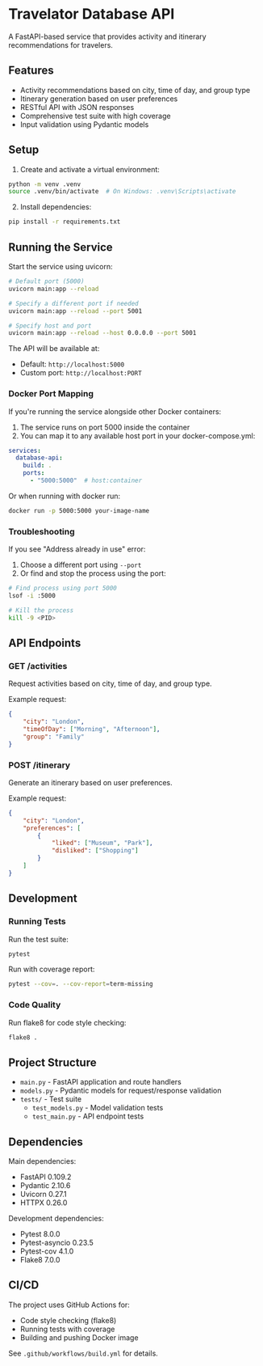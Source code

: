 # Travelator Database API

A FastAPI-based service that provides activity and itinerary recommendations for travelers.

## Features

- Activity recommendations based on city, time of day, and group type
- Itinerary generation based on user preferences
- RESTful API with JSON responses
- Comprehensive test suite with high coverage
- Input validation using Pydantic models

## Setup

1. Create and activate a virtual environment:
```bash
python -m venv .venv
source .venv/bin/activate  # On Windows: .venv\Scripts\activate
```

2. Install dependencies:
```bash
pip install -r requirements.txt
```

## Running the Service

Start the service using uvicorn:
```bash
# Default port (5000)
uvicorn main:app --reload

# Specify a different port if needed
uvicorn main:app --reload --port 5001

# Specify host and port
uvicorn main:app --reload --host 0.0.0.0 --port 5001
```

The API will be available at:
- Default: `http://localhost:5000`
- Custom port: `http://localhost:PORT`

### Docker Port Mapping

If you're running the service alongside other Docker containers:

1. The service runs on port 5000 inside the container
2. You can map it to any available host port in your docker-compose.yml:
```yaml
services:
  database-api:
    build: .
    ports:
      - "5000:5000"  # host:container
```

Or when running with docker run:
```bash
docker run -p 5000:5000 your-image-name
```

### Troubleshooting

If you see "Address already in use" error:
1. Choose a different port using `--port`
2. Or find and stop the process using the port:
```bash
# Find process using port 5000
lsof -i :5000

# Kill the process
kill -9 <PID>
```

## API Endpoints

### GET /activities
Request activities based on city, time of day, and group type.

Example request:
```json
{
    "city": "London",
    "timeOfDay": ["Morning", "Afternoon"],
    "group": "Family"
}
```

### POST /itinerary
Generate an itinerary based on user preferences.

Example request:
```json
{
    "city": "London",
    "preferences": [
        {
            "liked": ["Museum", "Park"],
            "disliked": ["Shopping"]
        }
    ]
}
```

## Development

### Running Tests

Run the test suite:
```bash
pytest
```

Run with coverage report:
```bash
pytest --cov=. --cov-report=term-missing
```

### Code Quality

Run flake8 for code style checking:
```bash
flake8 .
```

## Project Structure

- `main.py` - FastAPI application and route handlers
- `models.py` - Pydantic models for request/response validation
- `tests/` - Test suite
  - `test_models.py` - Model validation tests
  - `test_main.py` - API endpoint tests

## Dependencies

Main dependencies:
- FastAPI 0.109.2
- Pydantic 2.10.6
- Uvicorn 0.27.1
- HTTPX 0.26.0

Development dependencies:
- Pytest 8.0.0
- Pytest-asyncio 0.23.5
- Pytest-cov 4.1.0
- Flake8 7.0.0

## CI/CD

The project uses GitHub Actions for:
- Code style checking (flake8)
- Running tests with coverage
- Building and pushing Docker image

See `.github/workflows/build.yml` for details.
